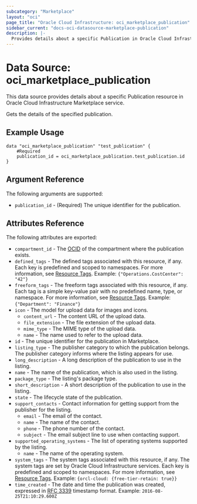 ```yaml
---
subcategory: "Marketplace"
layout: "oci"
page_title: "Oracle Cloud Infrastructure: oci_marketplace_publication"
sidebar_current: "docs-oci-datasource-marketplace-publication"
description: |-
  Provides details about a specific Publication in Oracle Cloud Infrastructure Marketplace service
---
```


# Data Source: oci_marketplace_publication
This data source provides details about a specific Publication resource in Oracle Cloud Infrastructure Marketplace service.

Gets the details of the specified publication.

## Example Usage

```hcl
data "oci_marketplace_publication" "test_publication" {
	#Required
	publication_id = oci_marketplace_publication.test_publication.id
}
```

## Argument Reference

The following arguments are supported:

* `publication_id` - (Required) The unique identifier for the publication.


## Attributes Reference

The following attributes are exported:

* `compartment_id` - The [OCID](https://docs.cloud.oracle.com/iaas/Content/General/Concepts/identifiers.htm) of the compartment where the publication exists.
* `defined_tags` - The defined tags associated with this resource, if any. Each key is predefined and scoped to namespaces. For more information, see [Resource Tags](https://docs.cloud.oracle.com/iaas/Content/General/Concepts/resourcetags.htm). Example: `{"Operations.CostCenter": "42"}` 
* `freeform_tags` - The freeform tags associated with this resource, if any. Each tag is a simple key-value pair with no predefined name, type, or namespace. For more information, see [Resource Tags](https://docs.cloud.oracle.com/iaas/Content/General/Concepts/resourcetags.htm). Example: `{"Department": "Finance"}` 
* `icon` - The model for upload data for images and icons.
	* `content_url` - The content URL of the upload data.
	* `file_extension` - The file extension of the upload data.
	* `mime_type` - The MIME type of the upload data.
	* `name` - The name used to refer to the upload data.
* `id` - The unique identifier for the publication in Marketplace.
* `listing_type` - The publisher category to which the publication belongs. The publisher category informs where the listing appears for use.
* `long_description` - A long description of the publication to use in the listing.
* `name` - The name of the publication, which is also used in the listing.
* `package_type` - The listing's package type.
* `short_description` - A short description of the publication to use in the listing.
* `state` - The lifecycle state of the publication.
* `support_contacts` - Contact information for getting support from the publisher for the listing.
	* `email` - The email of the contact.
	* `name` - The name of the contact.
	* `phone` - The phone number of the contact.
	* `subject` - The email subject line to use when contacting support.
* `supported_operating_systems` - The list of operating systems supported by the listing.
	* `name` - The name of the operating system.
* `system_tags` - The system tags associated with this resource, if any. The system tags are set by Oracle Cloud Infrastructure services. Each key is predefined and scoped to namespaces. For more information, see [Resource Tags](https://docs.cloud.oracle.com/iaas/Content/General/Concepts/resourcetags.htm). Example: `{orcl-cloud: {free-tier-retain: true}}` 
* `time_created` - The date and time the publication was created, expressed in [RFC 3339](https://tools.ietf.org/html/rfc3339) timestamp format.  Example: `2016-08-25T21:10:29.600Z` 

